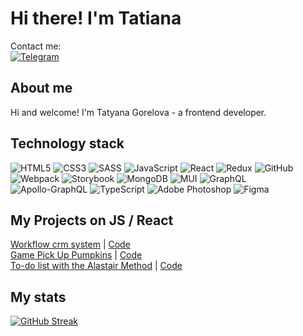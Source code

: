 # Hi there! I'm Tatiana

Contact me:  
[![Telegram](https://img.shields.io/badge/Telegram-2CA5E0?style=for-the-badge&logo=telegram&logoColor=white)](https://t.me/TanyaGorelova)

## About me
Hi and welcome! I'm Tatyana Gorelova - a frontend developer.

## Technology stack
![HTML5](https://img.shields.io/badge/html5-%23E34F26.svg?style=for-the-badge&logo=html5&logoColor=white)
![CSS3](https://img.shields.io/badge/css3-%231572B6.svg?style=for-the-badge&logo=css3&logoColor=white)
![SASS](https://img.shields.io/badge/SASS-hotpink.svg?style=for-the-badge&logo=SASS&logoColor=white)
![JavaScript](https://img.shields.io/badge/javascript-%23323330.svg?style=for-the-badge&logo=javascript&logoColor=%23F7DF1E)
![React](https://img.shields.io/badge/react-%2320232a.svg?style=for-the-badge&logo=react&logoColor=%2361DAFB)
![Redux](https://img.shields.io/badge/redux-%23593d88.svg?style=for-the-badge&logo=redux&logoColor=white)
![GitHub](https://img.shields.io/badge/github-%23121011.svg?style=for-the-badge&logo=github&logoColor=white)
![Webpack](https://img.shields.io/badge/webpack-%238DD6F9.svg?style=for-the-badge&logo=webpack&logoColor=black)
![Storybook](https://img.shields.io/badge/-Storybook-FF4785?style=for-the-badge&logo=storybook&logoColor=white)
![MongoDB](https://img.shields.io/badge/MongoDB-%234ea94b.svg?style=for-the-badge&logo=mongodb&logoColor=white)
![MUI](https://img.shields.io/badge/MUI-%230081CB.svg?style=for-the-badge&logo=mui&logoColor=white)
![GraphQL](https://img.shields.io/badge/-GraphQL-E10098?style=for-the-badge&logo=graphql&logoColor=white)
![Apollo-GraphQL](https://img.shields.io/badge/-ApolloGraphQL-311C87?style=for-the-badge&logo=apollo-graphql)
![TypeScript](https://img.shields.io/badge/typescript-%23007ACC.svg?style=for-the-badge&logo=typescript&logoColor=white)
![Adobe Photoshop](https://img.shields.io/badge/adobe%20photoshop-%2331A8FF.svg?style=for-the-badge&logo=adobe%20photoshop&logoColor=white)
![Figma](https://img.shields.io/badge/figma-%23F24E1E.svg?style=for-the-badge&logo=figma&logoColor=white)


## My Projects on JS / React

[Workflow crm system](http://crm.tanya-gorelova.website/) | [Code](https://github.com/tgorella/workflow-crm-system)  
[Game Pick Up Pumpkins](https://tgorella.github.io/game-pick-up-pumpkins/) | [Code](https://github.com/tgorella/game-pick-up-pumpkins)  
[To-do list with the Alastair Method](https://tgorella.github.io/task-list/) | [Code](https://github.com/tgorella/task-list)

## My stats

[![GitHub Streak](https://streak-stats.demolab.com?user=tgorella&theme=transparent&date_format=j%20M%5B%20Y%5D)](https://git.io/streak-stats)  
<a gref="github.com/tgorella"><img src="https://github-readme-stats.vercel.app/api/top-langs/?username=tgorella&layout=compact&langs_count=7&theme=tokyonight" alt=""></a>
